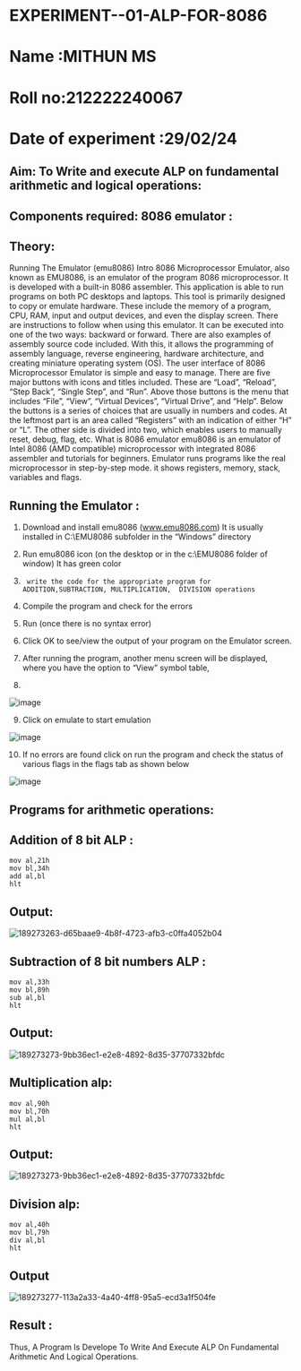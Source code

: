 # EXPERIMENT--01-ALP-FOR-8086
# Name :MITHUN MS

# Roll no:212222240067

# Date of experiment :29/02/24


## Aim: To Write and execute ALP on fundamental arithmetic and logical operations:
## Components required: 8086  emulator :
## Theory:
Running The Emulator (emu8086) Intro 8086 Microprocessor Emulator, also known as EMU8086, is an emulator of the program 8086 microprocessor. It is developed with a built-in 8086 assembler. This application is able to run programs on both PC desktops and laptops. This tool is primarily designed to copy or emulate hardware. These include the memory of a program, CPU, RAM, input and output devices, and even the display screen. There are instructions to follow when using this emulator. It can be executed into one of the two ways: backward or forward. There are also examples of assembly source code included. With this, it allows the programming of assembly language, reverse engineering, hardware architecture, and creating miniature operating system (OS). The user interface of 8086 Microprocessor Emulator is simple and easy to manage. There are five major buttons with icons and titles included. These are “Load”, “Reload”, “Step Back”, “Single Step”, and “Run”. Above those buttons is the menu that includes “File”, “View”, “Virtual Devices”, “Virtual Drive”, and “Help”. Below the buttons is a series of choices that are usually in numbers and codes. At the leftmost part is an area called “Registers” with an indication of either “H” or “L”. The other side is divided into two, which enables users to manually reset, debug, flag, etc. What is 8086 emulator emu8086 is an emulator of Intel 8086 (AMD compatible) microprocessor with integrated 8086 assembler and tutorials for beginners. Emulator runs programs like the real microprocessor in step-by-step mode. it shows registers, memory, stack, variables and flags.


 ## Running the Emulator :
1.	Download and install emu8086 (www.emu8086.com) It is usually installed in C:\EMU8086 subfolder in the “Windows” directory
2.	  Run  emu8086 icon (on the desktop or in the c:\EMU8086 folder of window) It has green color 
 
 
3.		write the code for the appropriate program for ADDITION,SUBTRACTION, MULTIPLICATION,  DIVISION operations 

4.	 Compile the program and check for the errors 
5.	Run (once there is no syntax error) 

6.	Click OK to see/view the output of your program on the Emulator screen. 


7.	After running the program, another menu screen will be displayed, where you have the option to “View” symbol table,
8.	 


![image](https://user-images.githubusercontent.com/36288975/189273263-d65baae9-4b8f-4723-afb3-c0ffa4052b04.png)











9.	Click on emulate to start emulation 








![image](https://user-images.githubusercontent.com/36288975/189273273-9bb36ec1-e2e8-4892-8d35-37707332bfdc.png)








10.	If no errors are found click on run the program and check the status of various flags in the flags tab as shown below 






![image](https://user-images.githubusercontent.com/36288975/189273277-113a2a33-4a40-4ff8-95a5-ecd3a1f504fe.png)







## Programs for arithmetic  operations:
## Addition  of 8 bit ALP :
```
mov al,21h
mov bl,34h
add al,bl
hlt
```
## Output:
 ![189273263-d65baae9-4b8f-4723-afb3-c0ffa4052b04](https://github.com/Mithun103/EXPERIMENT--01-ALP-FOR-8086/assets/118344695/af95b92d-c2d9-4c83-be18-990ba1d99073)

## Subtraction   of 8 bit numbers  ALP :
```
mov al,33h
mov bl,89h
sub al,bl
hlt
```
## Output:
![189273273-9bb36ec1-e2e8-4892-8d35-37707332bfdc](https://github.com/Mithun103/EXPERIMENT--01-ALP-FOR-8086/assets/118344695/7d110ccb-96a2-47f0-ba65-c4f601a7c070)


## Multiplication alp:
```
mov al,90h
mov bl,70h
mul al,bl
hlt
```
## Output:  
![189273273-9bb36ec1-e2e8-4892-8d35-37707332bfdc](https://github.com/Mithun103/EXPERIMENT--01-ALP-FOR-8086/assets/118344695/05a831aa-7c82-45cd-964d-739f8caf8a73)


## Division alp:
```
mov al,40h
mov bl,79h
div al,bl
hlt
```
## Output  
![189273277-113a2a33-4a40-4ff8-95a5-ecd3a1f504fe](https://github.com/Mithun103/EXPERIMENT--01-ALP-FOR-8086/assets/118344695/fcf944f3-fcc8-442b-a18b-770bd6af8e6c)


## Result :
Thus, A Program Is Develope To Write And Execute ALP On Fundamental Arithmetic And Logical Operations. 








